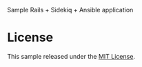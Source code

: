 Sample Rails + Sidekiq + Ansible application

# License

This sample released under the [MIT License](http://opensource.org/licenses/MIT).